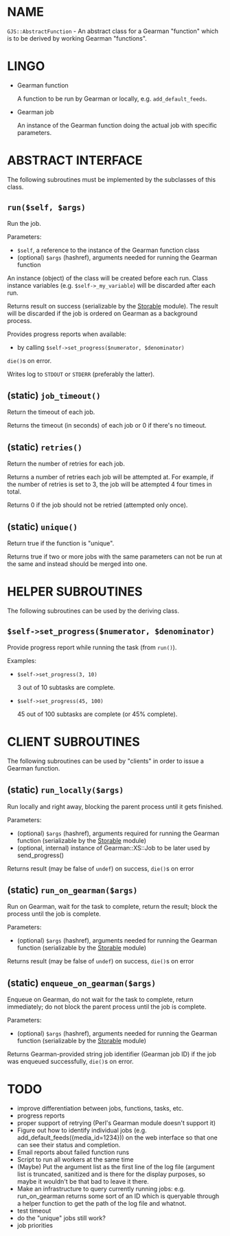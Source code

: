 # NAME

`GJS::AbstractFunction` - An abstract class for a Gearman "function" which
is to be derived by working Gearman "functions".



# LINGO

- Gearman function

    A function to be run by Gearman or locally, e.g. `add_default_feeds`.

- Gearman job

    An instance of the Gearman function doing the actual job with specific parameters.

# ABSTRACT INTERFACE

The following subroutines must be implemented by the subclasses of this class.

## `run($self, $args)`

Run the job.

Parameters:

- `$self`, a reference to the instance of the Gearman function class
- (optional) `$args` (hashref), arguments needed for running the
Gearman function

An instance (object) of the class will be created before each run. Class
instance variables (e.g. `$self->_my_variable`) will be discarded after
each run.

Returns result on success (serializable by the [Storable](http://search.cpan.org/perldoc?Storable) module). The result
will be discarded if the job is ordered on Gearman as a background process.

Provides progress reports when available:

- by calling `$self->set_progress($numerator, $denominator)`

`die()`s on error.

Writes log to `STDOUT` or `STDERR` (preferably the latter).

## (static) `job_timeout()`

Return the timeout of each job.

Returns the timeout (in seconds) of each job or 0 if there's no timeout.

## (static) `retries()`

Return the number of retries for each job.

Returns a number of retries each job will be attempted at. For example, if the
number of retries is set to 3, the job will be attempted 4 four times in total.

Returns 0 if the job should not be retried (attempted only once).

## (static) `unique()`

Return true if the function is "unique".

Returns true if two or more jobs with the same parameters can not be run at the
same and instead should be merged into one.

# HELPER SUBROUTINES

The following subroutines can be used by the deriving class.

## `$self->set_progress($numerator, $denominator)`

Provide progress report while running the task (from `run()`).

Examples:

- `$self->set_progress(3, 10)`

    3 out of 10 subtasks are complete.

- `$self->set_progress(45, 100)`

    45 out of 100 subtasks are complete (or 45% complete).

# CLIENT SUBROUTINES

The following subroutines can be used by "clients" in order to issue a Gearman
function.

## (static) `run_locally($args)`

Run locally and right away, blocking the parent process until it gets finished.

Parameters:

- (optional) `$args` (hashref), arguments required for running the
Gearman function  (serializable by the [Storable](http://search.cpan.org/perldoc?Storable) module)
- (optional, internal) instance of Gearman::XS::Job to be later used by
send\_progress()

Returns result (may be false of `undef`) on success, `die()`s on error

## (static) `run_on_gearman($args)`

Run on Gearman, wait for the task to complete, return the result; block the
process until the job is complete.

Parameters:

- (optional) `$args` (hashref), arguments needed for running the Gearman
function (serializable by the [Storable](http://search.cpan.org/perldoc?Storable) module)

Returns result (may be false of `undef`) on success, `die()`s on error

## (static) `enqueue_on_gearman($args)`

Enqueue on Gearman, do not wait for the task to complete, return immediately;
do not block the parent process until the job is complete.

Parameters:

- (optional) `$args` (hashref), arguments needed for running the Gearman
function (serializable by the [Storable](http://search.cpan.org/perldoc?Storable) module)

Returns Gearman-provided string job identifier (Gearman job ID) if the job was
enqueued successfully, `die()`s on error.

# TODO

- improve differentiation between jobs, functions, tasks, etc.
- progress reports
- proper support of retrying (Perl's Gearman module doesn't support it)
- Figure out how to identify individual jobs (e.g.
add\_default\_feeds({media\_id=1234})) on the web interface so that one can see
their status and completion.
- Email reports about failed function runs
- Script to run all workers at the same time
- (Maybe) Put the argument list as the first line of the log file
(argument list is truncated, sanitized and is there for the display purposes,
so maybe it wouldn't be that bad to leave it there.
- Make an infrastructure to query currently running jobs: e.g.
run\_on\_gearman returns some sort of an ID which is queryable through a helper
function to get the path of the log file and whatnot.
- test timeout
- do the "unique" jobs still work?
- job priorities
